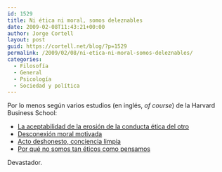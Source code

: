```yaml
---
id: 1529
title: Ni ética ni moral, somos deleznables
date: 2009-02-08T11:43:21+00:00
author: Jorge Cortell
layout: post
guid: https://cortell.net/blog/?p=1529
permalink: /2009/02/08/ni-etica-ni-moral-somos-deleznables/
categories:
  - Filosofí­a
  - General
  - Psicología
  - Sociedad y polí­tica
---
```

Por lo menos según varios estudios (en inglés, _of course_) de la Harvard Business School:

  * <a title="https://hbswk.hbs.edu/item/6092.html#wp-1" href="https://hbswk.hbs.edu/item/6092.html#wp-1" target="_blank">La aceptabilidad de la erosión de la conducta ética del otro</a>
  * <a title="https://hbswk.hbs.edu/item/6092.html#wp-2" href="https://hbswk.hbs.edu/item/6092.html#wp-2" target="_blank">Desconexión moral motivada</a>
  * <a title="https://hbswk.hbs.edu/item/6092.html#wp-3" href="https://hbswk.hbs.edu/item/6092.html#wp-3" target="_blank">Acto deshonesto, conciencia limpia</a>
  * <a title="https://hbswk.hbs.edu/item/6092.html#wp-4" href="https://hbswk.hbs.edu/item/6092.html#wp-4" target="_blank">Por qué no somos tan éticos como pensamos</a>

Devastador.